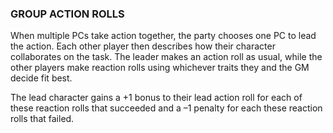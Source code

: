 ### GROUP ACTION ROLLS
When multiple PCs take action together, the party chooses one PC to lead the action. Each other player then describes how their character collaborates on the task. The leader makes an action roll as usual, while the other players make reaction rolls using whichever traits they and the GM decide fit best.  

The lead character gains a +1 bonus to their lead action roll for each of these reaction rolls that succeeded and a –1 penalty for each these reaction rolls that failed.  
